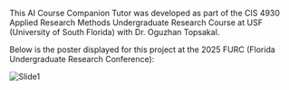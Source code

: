 This AI Course Companion Tutor was developed as part of the CIS 4930 Applied Research Methods Undergraduate Research Course at USF (University of South Florida) with Dr. Oguzhan Topsakal.

Below is the poster displayed for this project at the 2025 FURC (Florida Undergraduate Research Conference):

![Slide1](https://github.com/user-attachments/assets/27eb8636-5090-420e-bef7-b561c22f14a0)
